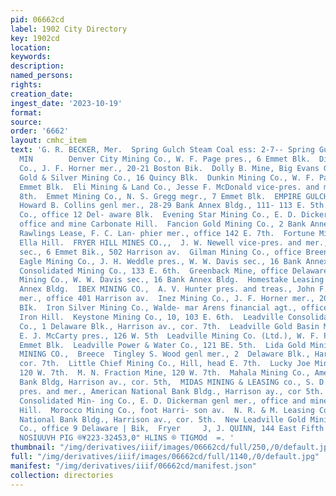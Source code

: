 ```yaml
---
pid: 06662cd
label: 1902 City Directory
key: 1902cd
location: 
keywords: 
description: 
named_persons: 
rights: 
creation_date: 
ingest_date: '2023-10-19'
format: 
source: 
order: '6662'
layout: cmhc_item
text: 'G. R. BECKER, Mer.  Spring Gulch Steam Coal ess: 2-7-- Spring GulehGoal  MIN  365
  MIN        Denver City Mining Co., W. F. Page pres., 6 Emmet Blk.  Dinero Leasing
  Co., J. F. Horner mer., 20-21 Boston Bik.  Dolly B. Mine, Big Evans Gulch.  Doris
  Gold & Silver Mining Co., 16 Quincy Blk.  Dunkin Mining Co., W. F. Page mer., 6
  Emmet Blk.  Eli Mining & Land Co., Jesse F. McDonald vice-pres. and mer., 129 W.
  8th.  Emmet Mining Co., N. S. Gregg megr., 7 Emmet Blk.  EMPIRE GULCH MINING CO.,
  Howard B. Collins genl mer., 28-29 Bank Annex Bldg., 111- 113 E. 5th.  Evalyn Mining
  Co., office 12 Del- aware Blk.  Evening Star Mining Co., E. D. Dickerman genl mer.,
  office and mine Carbonate Hill.  Fancion Gold Mining Co., 2 Bank Annex Bldg.  Fanny
  Rawlings Lease, F. C. Lan- phier mer., office 142 E. 7th.  Fortune Mine, Little
  Ella Hill.  FRYER HILL MINES CO.,,  J. W. Newell vice-pres. and mer., W. F. Page
  sec., 6 Emmet Bik., 502 Harrison av.  Gilman Mining Co., office Breene Blk.  Golden
  Eagle Mining Co., J. H. Weddle pres., W. W. Davis sec., 16 Bank Annex Bldg.  Grafton
  Consolidated Mining Co., 133 E. 6th.  Greenback Mine, office Delaware BIk.  Habendum
  Mining Co., W. W. Davis sec., 16 Bank Annex Bldg.  Homestake Leasing Co., 34 Bank
  Annex Bldg.  IBEX MINING CO.,  A. V. Hunter pres. and treas., John F. Campion genl
  mer., office 401 Harrison av.  Inez Mining Co., J. F. Horner mer., 20-21 Boston
  BIk.  Iron Silver Mining Co., Walde- mar Arens financial agt., office Moyer shaft,
  Iron Hill.  Keystone Mining Co., 10, 103 E. 6th.  Leadville Consolidated Mining
  Co., 1 Delaware Blk., Harrison av., cor. 7th.  Leadville Gold Basin Mining Co.,
  E. J. McCarty pres., 126 W. 5th  Leadville Mining Co. (Ltd.), W. F. Page agt., 6
  Emmet Blk.  Leadville Power & Water Co., 121 BE. 5th.  Lida Gold Mining Co., Hill.  LILIAN
  MINING CO.,  Breece  Tingley S. Wood genl mer., 2  Delaware Blk., Harrison av.,
  cor. 7th.  Little Chief Mining Co., Hill, head E. 7th.  Lucky Joe Mining Co., office
  120 W. 7th.  M. N. Fraction Mine, 120 W. 7th.  Mahala Mining Co., American National
  Bank Bldg, Harrison av., cor. 5th,  MIDAS MINING & LEASING co., S. D. Nicholson
  pres. and mer., American National Bank Bldg., Harrison ay., cor 5th.  Morning Star
  Consolidated Min- ing Co., E. D. Dickerman genl mer., office and mine Carbon- ate
  Hill.  Morocco Mining Co., foot Harri- son av.  N. R. & M. Leasing Co., American
  National Bank Bldg., Harrison av., cor. 5th.  New Leadville Gold Mining & Milling
  Co., office 9 Delaware | Bik,  Fryer     J, J. QUINN, 144 East Fifth St., GRAINING        AY
  NOSIUUVH PIG ®¥223-32453,0" HLINS ® TIGMOd  =. '
thumbnail: "/img/derivatives/iiif/images/06662cd/full/250,/0/default.jpg"
full: "/img/derivatives/iiif/images/06662cd/full/1140,/0/default.jpg"
manifest: "/img/derivatives/iiif/06662cd/manifest.json"
collection: directories
---
```

